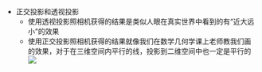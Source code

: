 * 正交投影和透视投影
    - 使用透视投影照相机获得的结果是类似人眼在真实世界中看到的有“近大远小”的效果
    - 使用正交投影照相机获得的结果就像我们在数学几何学课上老师教我们画的效果，对于在三维空间内平行的线，投影到二维空间中也一定是平行的
![](https://majieco.github.io/3d/images/1.png)